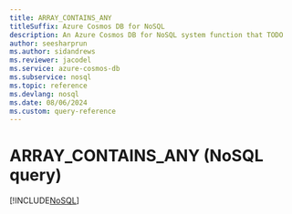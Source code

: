 ```yaml
---
title: ARRAY_CONTAINS_ANY
titleSuffix: Azure Cosmos DB for NoSQL
description: An Azure Cosmos DB for NoSQL system function that TODO
author: seesharprun
ms.author: sidandrews
ms.reviewer: jacodel
ms.service: azure-cosmos-db
ms.subservice: nosql
ms.topic: reference
ms.devlang: nosql
ms.date: 08/06/2024
ms.custom: query-reference
---
```


# ARRAY_CONTAINS_ANY (NoSQL query)

[!INCLUDE[NoSQL](../../includes/appliesto-nosql.md)]
